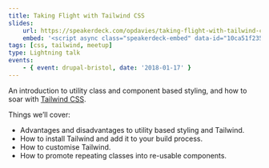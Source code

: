 ```yaml
---
title: Taking Flight with Tailwind CSS
slides:
    url: https://speakerdeck.com/opdavies/taking-flight-with-tailwind-css
    embed: '<script async class="speakerdeck-embed" data-id="10ca51f23560443d83b898a92929b4b3" data-ratio="1.77777777777778" src="//speakerdeck.com/assets/embed.js"></script>'
tags: [css, tailwind, meetup]
type: Lightning talk
events:
    - { event: drupal-bristol, date: '2018-01-17' }
---
```

An introduction to utility class and component based styling, and how to soar with [Tailwind CSS][1].

Things we’ll cover:

- Advantages and disadvantages to utility based styling and Tailwind.
- How to install Tailwind and add it to your build process.
- How to customise Tailwind.
- How to promote repeating classes into re-usable components.

[1]: https://tailwindcss.com
